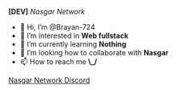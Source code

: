 
__[DEV]__ _Nasgar Network_

- 👋 Hi, I’m @Brayan-724
- 👀 I’m interested in __Web fullstack__
- 🌱 I’m currently learning __Nothing__
- 💞️ I’m looking how to collaborate with __Nasgar__
- 📫 How to reach me __\\_/__

[Nasgar Network Discord](https://discord.gg/elded)
<!---
Brayan-724/Brayan-724 is a ✨ special ✨ repository because its `README.md` (this file) appears on your GitHub profile.
You can click the Preview link to take a look at your changes.
--->
